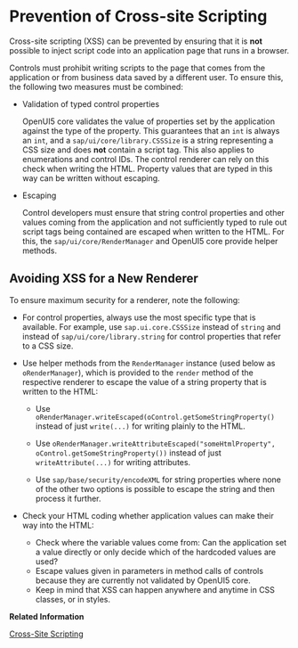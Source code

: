 <!-- loio4de64e2e191f4a7297d4fd2d1e233a2d -->

# Prevention of Cross-site Scripting

Cross-site scripting \(XSS\) can be prevented by ensuring that it is **not** possible to inject script code into an application page that runs in a browser.

Controls must prohibit writing scripts to the page that comes from the application or from business data saved by a different user. To ensure this, the following two measures must be combined:

-   Validation of typed control properties

    OpenUI5 core validates the value of properties set by the application against the type of the property. This guarantees that an `int` is always an `int`, and a `sap/ui/core/library.CSSSize` is a string representing a CSS size and does **not** contain a script tag. This also applies to enumerations and control IDs. The control renderer can rely on this check when writing the HTML. Property values that are typed in this way can be written without escaping.

-   Escaping

    Control developers must ensure that string control properties and other values coming from the application and not sufficiently typed to rule out script tags being contained are escaped when written to the HTML. For this, the `sap/ui/core/RenderManager` and OpenUI5 core provide helper methods.




## Avoiding XSS for a New Renderer

To ensure maximum security for a renderer, note the following:

-   For control properties, always use the most specific type that is available. For example, use `sap.ui.core.CSSSize` instead of `string` and instead of `sap/ui/core/library.string` for control properties that refer to a CSS size.

-   Use helper methods from the `RenderManager` instance \(used below as `oRenderManager`\), which is provided to the `render` method of the respective renderer to escape the value of a string property that is written to the HTML:

    -   Use `oRenderManager.writeEscaped(oControl.getSomeStringProperty()` instead of just `write(...)` for writing plainly to the HTML.

    -   Use `oRenderManager.writeAttributeEscaped("someHtmlProperty", oControl.getSomeStringProperty())` instead of just `writeAttribute(...)` for writing attributes.

    -   Use `sap/base/security/encodeXML` for string properties where none of the other two options is possible to escape the string and then process it further.


-   Check your HTML coding whether application values can make their way into the HTML:

    -   Check where the variable values come from: Can the application set a value directly or only decide which of the hardcoded values are used?
    -   Escape values given in parameters in method calls of controls because they are currently not validated by OpenUI5 core.
    -   Keep in mind that XSS can happen anywhere and anytime in CSS classes, or in styles.


**Related Information**  


[Cross-Site Scripting](../05_Developing_Apps/cross-site-scripting-91f0bd3.md "Cross-site scripting (XSS) is a widely known vulnerability most web sites have. This page does not provide general information about cross-site scripting but focuses on what you as an application developer using OpenUI5 can do to avoid these security issues.")

